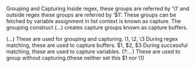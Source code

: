 Grouping and Capturing
Inside regex, these groups are referred by ‘\1’ and outside regex these groups are referred by ‘$1’. These groups can be fetched by variable assignment in list context is known as capture. The grouping construct (…) creates capture groups known as capture buffers.

(…)	These are used for grouping and capturing.
\1, \2, \3	During regex matching, these are used to capture buffers.
$1, $2, $3	During successful matching, these are used to capture variables.
(?:…)	These are used to group without capturing.(these neither set this $1 nor \1)
